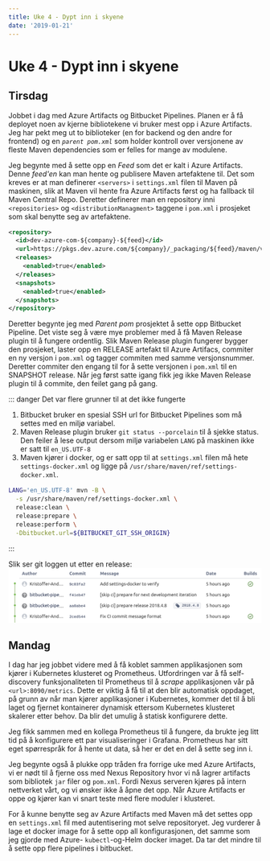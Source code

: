 ```yaml
---
title: Uke 4 - Dypt inn i skyene
date: '2019-01-21'
---
```


# Uke 4 - Dypt inn i skyene

## Tirsdag

Jobbet i dag med Azure Artifacts og Bitbucket Pipelines. Planen er å få deployet noen av kjerne bibliotekene vi bruker mest opp i Azure Artifacts. Jeg har pekt meg ut to biblioteker (en for backend og den andre for frontend) og en _`parent pom.xml`_ som holder kontroll over versjonene av fleste Maven dependencies som er felles for mange av modulene.

Jeg begynte med å sette opp en _Feed_ som det er kalt i Azure Artifacts. Denne _feed'en_ kan man hente og publisere Maven artefaktene til. Det som kreves er at man definerer `<servers>` i `settings.xml` filen til Maven på maskinen, slik at Maven vil hente fra Azure Artifacts først og ha fallback til Maven Central Repo. Deretter definerer man en repository inni `<repositories>` og `<distributionManagment>` taggene i `pom.xml` i prosjeket som skal benytte seg av artefaktene.

```xml
<repository>
  <id>dev-azure-com-${company}-${feed}</id>
  <url>https://pkgs.dev.azure.com/${company}/_packaging/${feed}/maven/v1</url>
  <releases>
    <enabled>true</enabled>
  </releases>
  <snapshots>
    <enabled>true</enabled>
  </snapshots>
</repository>
```

Deretter begynte jeg med _Parent pom_ prosjektet å sette opp Bitbucket Pipeline. Det viste seg å være mye problemer med å få Maven Release plugin til å fungere ordentlig. Slik Maven Release plugin fungerer bygger den prosjeket, laster opp en RELEASE artefakt til Azure Artifacs, commiter en ny versjon i `pom.xml` og tagger commiten med samme versjonsnummer. Deretter commiter den engang til for å sette versjonen i `pom.xml` til en SNAPSHOT release. Når jeg først satte igang fikk jeg ikke Maven Release plugin til å commite, den feilet gang på gang.

::: danger Det var flere grunner til at det ikke fungerte

1. Bitbucket bruker en spesial SSH url for Bitbucket Pipelines som må settes med en miljø variabel.
2. Maven Release plugin bruker `git status --porcelain` til å sjekke status. Den feiler å lese output dersom miljø variabelen `LANG` på maskinen ikke er satt til `en_US.UTF-8`
3. Maven kjører i docker, og er satt opp til at `settings.xml` filen må hete `settings-docker.xml` og ligge på `/usr/share/maven/ref/settings-docker.xml`.

```bash
LANG='en_US.UTF-8' mvn -B \
  -s /usr/share/maven/ref/settings-docker.xml \
  release:clean \
  release:prepare \
  release:perform \
  -Dbitbucket.url=${BITBUCKET_GIT_SSH_ORIGIN}
```

:::

Slik ser git loggen ut etter en release:
![commits](./commits.png)

## Mandag

I dag har jeg jobbet videre med å få koblet sammen applikasjonen som kjører i Kubernetes klusteret og Prometheus. Utfordringen var å få self-discovery funksjonaliteten til Prometheus til å _scrape_ applikasjonen vår på `<url>:8090/metrics`. Dette er viktig å få til at den blir automatisk oppdaget, på grunn av når man kjører applikasjoner i Kubernetes, kommer det til å bli laget og fjernet kontainerer dynamisk ettersom Kubernetes klusteret skalerer etter behov. Da blir det umulig å statisk konfigurere dette.

Jeg fikk sammen med en kollega Prometheus til å fungere, da brukte jeg litt tid på å konfigurere ett par visualiseringer i Grafana. Prometheus har sitt eget spørrespråk for å hente ut data, så her er det en del å sette seg inn i.

Jeg begynte også å plukke opp tråden fra forrige uke med Azure Artifacts, vi er nødt til å fjerne oss med Nexus Repository hvor vi nå lagrer artifacts som bibliotek `jar` filer og `pom.xml`. Fordi Nexus serveren kjøres på intern nettverket vårt, og vi ønsker ikke å åpne det opp. Når Azure Artifacts er oppe og kjører kan vi snart teste med flere moduler i klusteret.

For å kunne benytte seg av Azure Artifacts med Maven må det settes opp en `settings.xml` fil med autentisering mot selve repositoryet. Jeg vurderer å lage et docker image for å sette opp all konfigurasjonen, det samme som jeg gjorde med Azure- `kubectl`-og-Helm docker imaget. Da tar det mindre til å sette opp flere pipelines i bitbucket.

